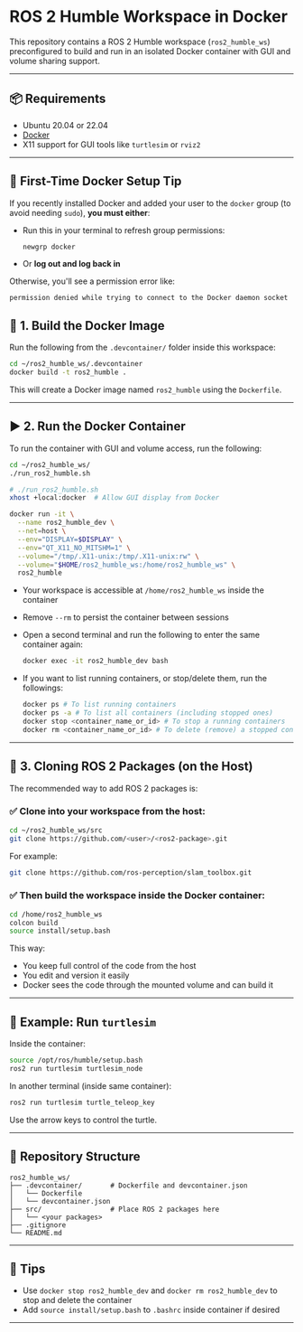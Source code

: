 # ROS 2 Humble Workspace in Docker

This repository contains a ROS 2 Humble workspace (`ros2_humble_ws`) preconfigured to build and run in an isolated Docker container with GUI and volume sharing support.

---

## 📦 Requirements

- Ubuntu 20.04 or 22.04
- [Docker](https://docs.docker.com/engine/install/ubuntu/)
- X11 support for GUI tools like `turtlesim` or `rviz2`

---

## 🔧 First-Time Docker Setup Tip

If you recently installed Docker and added your user to the `docker` group (to avoid needing `sudo`), **you must either**:

- Run this in your terminal to refresh group permissions:

  ```bash
  newgrp docker
  ```

- Or **log out and log back in**

Otherwise, you'll see a permission error like:

```
permission denied while trying to connect to the Docker daemon socket
```

## 🚀 1. Build the Docker Image

Run the following from the `.devcontainer/` folder inside this workspace:

```bash
cd ~/ros2_humble_ws/.devcontainer
docker build -t ros2_humble .
```

This will create a Docker image named `ros2_humble` using the `Dockerfile`.

---

## ▶️ 2. Run the Docker Container

To run the container with GUI and volume access, run the following:

```bash
cd ~/ros2_humble_ws/
./run_ros2_humble.sh
```

```bash
# ./run_ros2_humble.sh
xhost +local:docker  # Allow GUI display from Docker

docker run -it \
  --name ros2_humble_dev \
  --net=host \
  --env="DISPLAY=$DISPLAY" \
  --env="QT_X11_NO_MITSHM=1" \
  --volume="/tmp/.X11-unix:/tmp/.X11-unix:rw" \
  --volume="$HOME/ros2_humble_ws:/home/ros2_humble_ws" \
  ros2_humble
```

- Your workspace is accessible at `/home/ros2_humble_ws` inside the container
- Remove `--rm` to persist the container between sessions
- Open a second terminal and run the following to enter the same container again:

  ```bash
  docker exec -it ros2_humble_dev bash
  ```

- If you want to list running containers, or stop/delete them, run the followings:

  ```bash
  docker ps # To list running containers
  docker ps -a # To list all containers (including stopped ones)
  docker stop <container_name_or_id> # To stop a running containers
  docker rm <container_name_or_id> # To delete (remove) a stopped container
  ```

---

## 🧪 3. Cloning ROS 2 Packages (on the Host)

The recommended way to add ROS 2 packages is:

### ✅ Clone into your workspace **from the host**:

```bash
cd ~/ros2_humble_ws/src
git clone https://github.com/<user>/<ros2-package>.git
```

For example:

```bash
git clone https://github.com/ros-perception/slam_toolbox.git
```

### ✅ Then build the workspace **inside the Docker container**:

```bash
cd /home/ros2_humble_ws
colcon build
source install/setup.bash
```

This way:

- You keep full control of the code from the host
- You edit and version it easily
- Docker sees the code through the mounted volume and can build it

---

## 🐢 Example: Run `turtlesim`

Inside the container:

```bash
source /opt/ros/humble/setup.bash
ros2 run turtlesim turtlesim_node
```

In another terminal (inside same container):

```bash
ros2 run turtlesim turtle_teleop_key
```

Use the arrow keys to control the turtle.

---

## 📂 Repository Structure

```
ros2_humble_ws/
├── .devcontainer/       # Dockerfile and devcontainer.json
│   └── Dockerfile
│   └── devcontainer.json
├── src/                 # Place ROS 2 packages here
│   └── <your packages>
├── .gitignore
└── README.md
```

---

## 📌 Tips

- Use `docker stop ros2_humble_dev` and `docker rm ros2_humble_dev` to stop and delete the container
- Add `source install/setup.bash` to `.bashrc` inside container if desired

---
